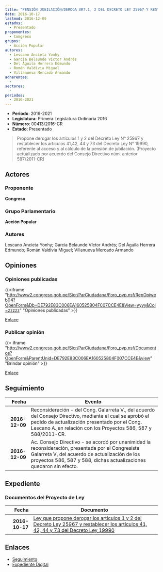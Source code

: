 ```yaml
---
title: "PENSIÓN JUBILACIÓN/DEROGA ART.1, 2 DEL DECRETO LEY 25967 Y RESTABLECEER LOS ARTÍCULOS 41, 42, 44, 73 DEL DECRETO LEY 19990"
date: 2016-10-17
lastmod: 2016-12-09
estados: 
  - Presentado
proponentes: 
  - Congreso
grupos: 
  - Acción Popular
autores: 
  - Lescano Ancieta Yonhy
  - García Belaunde Víctor Andrés
  - Del Águila Herrera Edmundo
  - Román Valdivia Miguel
  - Villanueva Mercado Armando
adherentes: 
  - 
sectores: 
  - 
periodos: 
  - 2016-2021
---
```


- **Periodo**: 2016-2021
- **Legislatura**: Primera Legislatura Ordinaria 2016
- **Número**: 00413/2016-CR
- **Estado**: Presentado

> Propone derogar los artículos 1 y 2 del Decreto Ley N° 25967 y restablecer los artículos 41,42, 44 y 73 del Decreto Ley N° 19990, referente al acceso y al cálculo de la pensión de jubilación. (Proyecto actualizado por acuerdo del Consejo Directivo núm. anterior 587/2011-CR)


## Actores

### Proponente

**Congreso**

### Grupo Parlamentario

**Acción Popular**

### Autores

Lescano Ancieta Yonhy; García Belaunde Víctor Andrés; Del Águila Herrera Edmundo; Román Valdivia Miguel; Villanueva Mercado Armando


## Opiniones

### Opiniones publicadas

{{<iframe "http://www2.congreso.gob.pe/Sicr/ParCiudadana/Foro_pvp.nsf/RepOpiweb04?OpenForm&Db=DE792E83C006EA160525804F007CCE4E&View=yyyy&Col=zzzzz" "Opiniones publicadas" >}}

[Enlace](http://www2.congreso.gob.pe/Sicr/ParCiudadana/Foro_pvp.nsf/RepOpiweb04?OpenForm&Db=DE792E83C006EA160525804F007CCE4E&View=yyyy&Col=zzzzz)
### Publicar opinión

{{< iframe "http://www2.congreso.gob.pe/Sicr/ParCiudadana/Foro_pvp.nsf/Documentos?OpenForm&ParentUnid=DE792E83C006EA160525804F007CCE4E&view" "Brindar opinión" >}}

[Enlace](http://www2.congreso.gob.pe/Sicr/ParCiudadana/Foro_pvp.nsf/Documentos?OpenForm&ParentUnid=DE792E83C006EA160525804F007CCE4E&view)

## Seguimiento

| Fecha | Evento |
|------:|--------|
| **2016-12-09** | Reconsideración - del Cong. Galarreta V., del acuerdo del Consejo Directivo, mediante el cual se aprobó el pedido de actualización presentado por el Cong. Lescano A.,en relación con los Proyectos 586, 587 y 588/2011-CR.|
| **2016-12-09** | Ac. Consejo Directivo - se acordó por unanimidad la reconsideración, presentada por el Congresista Galarreta V, del acuerdo de actualización de los proyectos 586, 587 y 588, dichas actualizaciones quedaron sin efecto.|


## Expediente


### Documentos del Proyecto de Ley

| Fecha | Documento |
|------:|--------|
| **2016-10-17** | [Ley que propone derogar los artículos 1 y 2 del Decreto Ley 25967 y restablecer los artículos 41, 42, 44 y 73 del Decreto Ley 19990](http://www.leyes.congreso.gob.pe/Documentos/2016_2021/Proyectos_de_Ley_y_de_Resoluciones_Legislativas/PL0041320161017.pdf) |

## Enlaces 

- [Seguimiento](http://www2.congreso.gob.pe/Sicr/TraDocEstProc/CLProLey2016.nsf/f7fff46988ca05b1052578e100829cc7/eb2f0ee20bd13a610525804f00751276?OpenDocument)
- [Expediente Digital](http://www2.congreso.gob.pe/Sicr/TraDocEstProc/CLProLey2016.nsf/f7fff46988ca05b1052578e100829cc7/eb2f0ee20bd13a610525804f00751276?OpenDocument&Click=05257FB7005EB655.eb71d0cf91d8294e05256cdf006b5706/$Body/0.1C6C)
